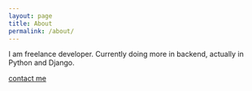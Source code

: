 ```yaml
---
layout: page
title: About
permalink: /about/
---
```


I am freelance developer. Currently doing more in backend, actually in Python and Django.

[contact me](mailto:david.zambrano10@gmail.com)

